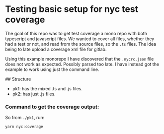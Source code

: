 # Testing basic setup for nyc test coverage

The goal of this repo was to get test coverage a mono repo with both typescript and javascript files.
We wanted to cover all files, whether they had a test or not, and read from the source files, so the `.ts` files.
The idea being to late upload a coverage xml file for gitlab.

Using this example monorepo I have discovered that the `.nycrc.json` file does not work as expected. Possibly parsed too late.
I have instead got the example to work using just the command line.

## Structure

- pk1: has the mixed .ts and .js files.
- pk2: has just .js files.

### Command to get the coverage output:

So from `./pk1`, run:

```
yarn nyc:coverage
```
